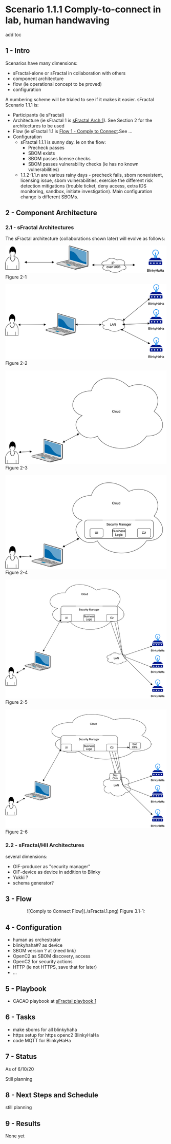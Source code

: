 # Scenario 1.1.1 Comply-to-connect in lab, human handwaving
add toc

## 1 - Intro
Scenarios have many dimensions:
- sFractal-alone or sFractal in collaboration with others
- component architecture
- flow (ie operational concept to be proved)
- configuration

A numbering scheme will be trialed to see if it
makes it easier.
sFractal Scenario 1.1.1 is:
- Participants (ie sFractal)
- Architecture (ie sFractal 1 is [sFractal Arch 1](./arch.01.trivial.pi.lan.png)). See Section 2 for the architectures to be used
- Flow (ie sFractal 1.1 is  [Flow 1 - Comply to Connect](./sFractal.1.png).See ...
- Configuration
   - sFractal 1.1.1 is sunny day. Ie on the flow:
      - Precheck passes
      - SBOM exists
      - SBOM passes license checks
      - SBOM passes vulnerability checks (ie has no known vulnerabilities)
    - 1.1.2-1.1.n are various rainy days - precheck fails, sbom nonexistent, licensing issue, sbom vulnerabilities, exercise the different risk detection mitigations (trouble ticket, deny access, extra IDS monitoring, sandbox, initiate investigation). Main configuration change is different SBOMs.

## 2 - Component Architecture

### 2.1 - sFractal Architectures

The sFractal architecture (collaborations shown later) will evolve as follows:
<p align="center">

![Laptop to RPi via USB](./arch.01.trivial.pi.lan.png)
Figure 2-1

![Lan to multiple Pi's](./arch.02.pi.lan.png)
Figure 2-2

![Cloud](./arch.03.cloud.init.png)
Figure 2-3

![Cloud Applications](./arch.04.cloud.securityMgr.png)
Figure 2-4

![Cloud/BlinkyHaHa](./arch.05.cloud.blinky.png)
Figure 2-5

![Security Controls](./arch.06.security.controls.png)
Figure 2-6


</p>

### 2.2 - sFractal/HII Architectures
several dimensions:
- OIF-producer as "security manager"
- OIF-device as device in addition to Blinky
- Yukki ?
- schema generator?

## 3 - Flow

<p align="center">
![Comply to Connect Flow](./sFractal.1.png)
Figure 3.1-1:
</p>

## 4 - Configuration
- human as orchestrator
- blinkyhaha#? as device
- SBOM version ? at {need link}
- OpenC2 as SBOM discovery, access
- OpenC2 for security actions
- HTTP (ie not HTTPS, save that for later)
- ...

## 5 - Playbook
- CACAO playbook at [sFractal playbook 1](./cacaoPlaybook.01.json)

## 6 - Tasks
- make sboms for all blinkyhaha
- https setup for https openc2 BlinkyHaHa
- code MQTT for BlinkyHaHa

## 7 - Status
As of 6/10/20

Still planning

## 8 - Next Steps and Schedule
still planning

## 9 - Results

None yet
